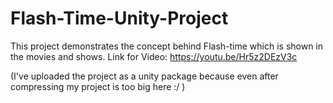 # Flash-Time-Unity-Project
This project demonstrates the concept behind Flash-time which is shown in the movies and shows.
Link for Video: https://youtu.be/Hr5z2DEzV3c

(I've uploaded the project as a unity package because even after compressing my project is too big here :/ )
